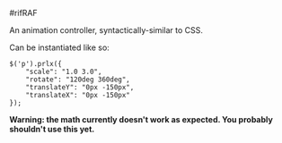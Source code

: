 #rifRAF

An animation controller, syntactically-similar to CSS.

Can be instantiated like so:

	$('p').prlx({
		"scale": "1.0 3.0",
		"rotate": "120deg 360deg",
		"translateY": "0px -150px",
		"translateX": "0px -150px"
	});

__Warning: the math currently doesn't work as expected. You probably shouldn't use this yet.__